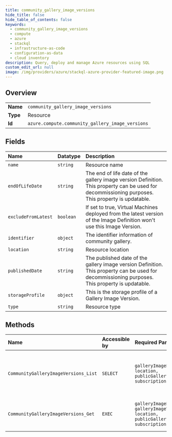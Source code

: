 ```yaml
---
title: community_gallery_image_versions
hide_title: false
hide_table_of_contents: false
keywords:
  - community_gallery_image_versions
  - compute
  - azure    
  - stackql
  - infrastructure-as-code
  - configuration-as-data
  - cloud inventory
description: Query, deploy and manage Azure resources using SQL
custom_edit_url: null
image: /img/providers/azure/stackql-azure-provider-featured-image.png
---
```

  
    

## Overview
<table><tbody>
<tr><td><b>Name</b></td><td><code>community_gallery_image_versions</code></td></tr>
<tr><td><b>Type</b></td><td>Resource</td></tr>
<tr><td><b>Id</b></td><td><code>azure.compute.community_gallery_image_versions</code></td></tr>
</tbody></table>

## Fields
| Name | Datatype | Description |
|:-----|:---------|:------------|
| `name` | `string` | Resource name |
| `endOfLifeDate` | `string` | The end of life date of the gallery image version Definition. This property can be used for decommissioning purposes. This property is updatable. |
| `excludeFromLatest` | `boolean` | If set to true, Virtual Machines deployed from the latest version of the Image Definition won't use this Image Version. |
| `identifier` | `object` | The identifier information of community gallery. |
| `location` | `string` | Resource location |
| `publishedDate` | `string` | The published date of the gallery image version Definition. This property can be used for decommissioning purposes. This property is updatable. |
| `storageProfile` | `object` | This is the storage profile of a Gallery Image Version. |
| `type` | `string` | Resource type |
## Methods
| Name | Accessible by | Required Params | Description |
|:-----|:--------------|:----------------|:------------|
| `CommunityGalleryImageVersions_List` | `SELECT` | `galleryImageName, location, publicGalleryName, subscriptionId` | List community gallery image versions inside an image. |
| `CommunityGalleryImageVersions_Get` | `EXEC` | `galleryImageName, galleryImageVersionName, location, publicGalleryName, subscriptionId` | Get a community gallery image version. |
